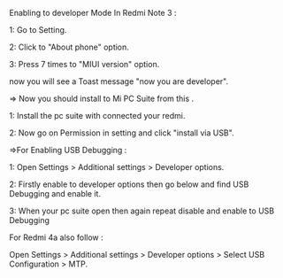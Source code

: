 Enabling to developer Mode In Redmi Note 3 :

1: Go to Setting.

2: Click to "About phone" option.

3: Press 7 times to "MIUI version" option.

now you will see a Toast message "now you are developer".

=> Now you should install to Mi PC Suite from this .

1: Install the pc suite with connected your redmi.

2: Now go on Permission in setting and click "install via USB".

=>For Enabling USB Debugging :

1: Open Settings > Additional settings > Developer options.

2: Firstly enable to developer options then go below and find USB Debugging and enable it.

3: When your pc suite open then again repeat disable and enable to USB Debugging

For Redmi 4a also follow :

Open Settings > Additional settings > Developer options > Select USB Configuration > MTP.


